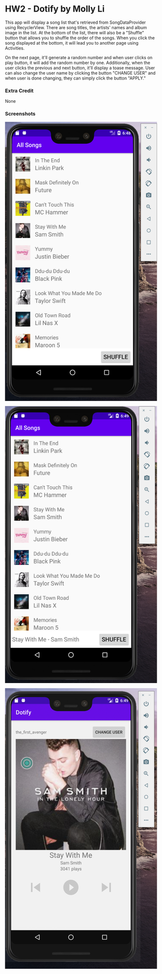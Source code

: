 # HW2 - Dotify by Molly Li

This app will display a song list that's retrieved from SongDataProvider using RecyclerView. There are song titles, the artists' names and album image in the list. At the bottom of the list, there will also be a "Shuffle" button that allows you to shuffle the order of the songs. When you click the song displayed at the bottom, it will lead you to another page using Activities. 

On the next page, it'll generate a random number and when user clicks on play button, it will add the random number by one. Additionally, when the user clicks the previous and next button, it'll display a toase message. User can also change the user name by clicking the button "CHANGE USER" and when user is done changing, they can simply click the button "APPLY."

### Extra Credit

None 

### Screenshots





![hw2Screenshot](hw2Screenshot.png)

![hw2Screenshot-2](hw2Screenshot-2.png)

![hw2Screenshot-3](hw2Screenshot-3.png)

